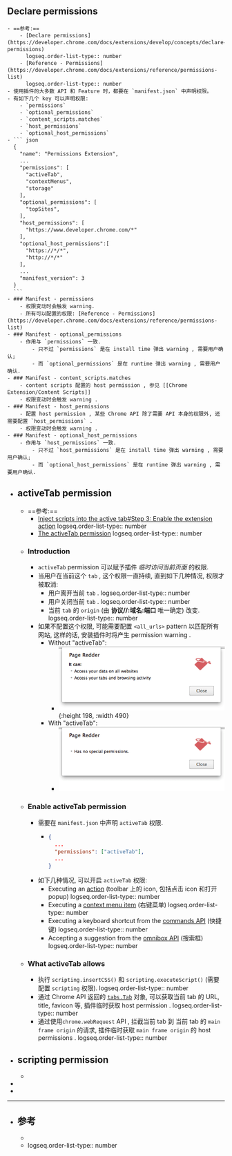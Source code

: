 ## Declare permissions
	- ==参考:==
		- [Declare permissions](https://developer.chrome.com/docs/extensions/develop/concepts/declare-permissions)
		  logseq.order-list-type:: number
		- [Reference - Permissions](https://developer.chrome.com/docs/extensions/reference/permissions-list)
		  logseq.order-list-type:: number
	- 使用插件的大多数 API 和 Feature 时，都要在 `manifest.json` 中声明权限。
	- 有如下几个 key 可以声明权限:
		- `permissions`
		- `optional_permissions`
		- `content_scripts.matches`
		- `host_permissions`
		- `optional_host_permissions`
	- ``` json
	  {
	    "name": "Permissions Extension",
	    ...
	    "permissions": [
	      "activeTab",
	      "contextMenus",
	      "storage"
	    ],
	    "optional_permissions": [
	      "topSites",
	    ],
	    "host_permissions": [
	      "https://www.developer.chrome.com/*"
	    ],
	    "optional_host_permissions":[
	      "https://*/*",
	      "http://*/*"
	    ],
	    ...
	    "manifest_version": 3
	  }
	  ```
	- ### Manifest - permissions
		- 权限变动时会触发 warning.
		- 所有可以配置的权限: [Reference - Permissions](https://developer.chrome.com/docs/extensions/reference/permissions-list)
	- ### Manifest - optional_permissions
		- 作用与 `permissions` 一致.
			- 只不过 `permissions` 是在 install time 弹出 warning , 需要用户确认;
			- 而 `optional_permissions` 是在 runtime 弹出 warning , 需要用户确认.
	- ### Manifest - content_scripts.matches
		- content scripts 配置的 host permission , 参见 [[Chrome Extension/Content Scripts]]
		- 权限变动时会触发 warning .
	- ### Manifest - host_permissions
		- 配置 host permission , 某些 Chrome API 除了需要 API 本身的权限外, 还需要配置 `host_permissions` .
		- 权限变动时会触发 warning .
	- ### Manifest - optional_host_permissions
		- 作用与 `host_permissions` 一致.
			- 只不过 `host_permissions` 是在 install time 弹出 warning , 需要用户确认;
			- 而 `optional_host_permissions` 是在 runtime 弹出 warning , 需要用户确认.
- ## activeTab permission
	- ==参考:==
		- [Inject scripts into the active tab#Step 3: Enable the extension action](https://developer.chrome.com/docs/extensions/get-started/tutorial/scripts-activetab#step-3)
		  logseq.order-list-type:: number
		- [The activeTab permission](https://developer.chrome.com/docs/extensions/develop/concepts/activeTab)
		  logseq.order-list-type:: number
	- ### Introduction
		- `activeTab` permission 可以赋予插件 *临时访问当前页面* 的权限.
		- 当用户在当前这个 `tab` , 这个权限一直持续, 直到如下几种情况, 权限才被取消:
			- 用户离开当前 `tab` .
			  logseq.order-list-type:: number
			- 用户关闭当前 `tab` .
			  logseq.order-list-type:: number
			- 当前 `tab` 的 `origin` (由 **协议//:域名:端口** 唯一确定) 改变.
			  logseq.order-list-type:: number
		- 如果不配置这个权限, 可能需要配置 `<all_urls>` pattern 以匹配所有网站, 这样的话, 安装插件时将产生 permission warning .
			- Without "activeTab":
				- ![image.png](../assets/image_1726488726720_0.png){:height 198, :width 490}
			- With "activeTab":
				- ![image.png](../assets/image_1726488744350_0.png)
	- ### Enable activeTab permission
		- 需要在 `manifest.json` 中声明 `activeTab` 权限.
			- ``` json
			  {
			    ...
			    "permissions": ["activeTab"],
			    ...
			  }
			  ```
		- 如下几种情况, 可以开启 `activeTab` 权限:
			- Executing an [action](https://developer.chrome.com/docs/extensions/reference/api/action) (toolbar 上的 icon, 包括点击 icon 和打开 popup)
			  logseq.order-list-type:: number
			- Executing a [context menu item](https://developer.chrome.com/docs/extensions/reference/api/contextMenus) (右键菜单)
			  logseq.order-list-type:: number
			- Executing a keyboard shortcut from the [commands API](https://developer.chrome.com/docs/extensions/reference/api/commands) (快捷键)
			  logseq.order-list-type:: number
			- Accepting a suggestion from the [omnibox API](https://developer.chrome.com/docs/extensions/reference/api/omnibox) (搜索框)
			  logseq.order-list-type:: number
	- ### What activeTab allows
		- 执行 `scripting.insertCSS()` 和 `scripting.executeScript()` (需要配置 `scripting` 权限).
		  logseq.order-list-type:: number
		- 通过 Chrome API 返回的 [`tabs.Tab`](https://developer.chrome.com/docs/extensions/reference/api/tabs#type-Tab) 对象, 可以获取当前 tab 的 URL, title, favicon 等, 插件临时获取 host permission .
		  logseq.order-list-type:: number
		- 通过使用`chrome.webRequest` API , 拦截当前 tab 到 当前 tab 的 `main frame origin` 的请求, 插件临时获取 `main frame origin` 的 host permissions .
		  logseq.order-list-type:: number
- ## scripting permission
	-
-
-
- ---
- ## 参考
	-
	- logseq.order-list-type:: number